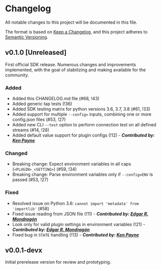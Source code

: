 # Changelog

All notable changes to this project will be documented in this file.

The format is based on [Keep a Changelog](https://keepachangelog.com/en/1.0.0/),
and this project adheres to [Semantic Versioning](https://semver.org/spec/v2.0.0.html).

<!--
DO NOT DELETE
The next few lines form the template for unreleased changes.
## [Unreleased]
### Added
### Changed
### Deprecated
### Removed
### Fixed
-->

## v0.1.0 [Unreleased]

First official SDK release. Numerous changes and improvements implemented, with the goal of stabilizing
and making available for the community.

### Added

- Added this CHANGELOG.md file (#68, !43)
- Added generic tap tests (!36)
- Added SDK testing matrix for python versions 3.6, 3.7, 3.8 (#61, !33)
- Added support for multiple `--config=` inputs, combining one or more config.json files (#53, !27)
- Added new CLI `--test` option to perform connection test on all defined streams (#14, !28)
- Added default value support for plugin configs (!12) - **_Contributed by: [Ken Payne](https://gitlab.com/kgpayne)_**

### Changed

- Breaking change: Expect environment variables in all caps (`<PLUGIN>_<SETTING>`) (#59, !34)
- Breaking change: Parse environment variables only if `--config=ENV` is passed (#53, !27)

### Fixed

- Resolved issue on Python 3.6: `cannot import 'metadata' from 'importlib'` (#58)
- Fixed issue reading from JSON file (!11) - **_Contributed by: [Edgar R. Mondragón](https://gitlab.com/edgarrmondragon)_**
- Look only for valid plugin settings in environment variables (!21) - **_Contributed by: [Edgar R. Mondragón](https://gitlab.com/edgarrmondragon)_**
- Fixed bug in `STATE` handling (!13) - **_Contributed by: [Ken Payne](https://gitlab.com/kgpayne)_**

## v0.0.1-devx

Initial prerelease version for review and prototyping.
